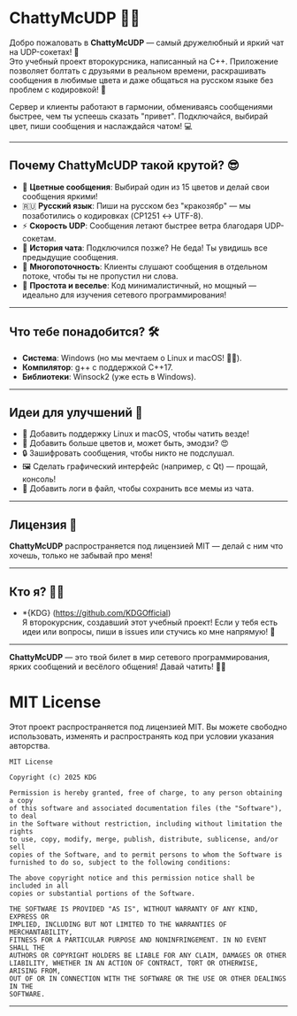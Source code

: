 # ChattyMcUDP 🎉💬

Добро пожаловать в **ChattyMcUDP** — самый дружелюбный и яркий чат на UDP-сокетах! 🚀  
Это учебный проект второкурсника, написанный на C++. Приложение позволяет болтать с друзьями в реальном времени, раскрашивать сообщения в любимые цвета и даже общаться на русском языке без проблем с кодировкой! 🌟

Сервер и клиенты работают в гармонии, обмениваясь сообщениями быстрее, чем ты успеешь сказать "привет". Подключайся, выбирай цвет, пиши сообщения и наслаждайся чатом! 💻

---

## Почему ChattyMcUDP такой крутой? 😎

- 🌈 **Цветные сообщения**: Выбирай один из 15 цветов и делай свои сообщения яркими!
- 🇷🇺 **Русский язык**: Пиши на русском без "кракозябр" — мы позаботились о кодировках (CP1251 ↔ UTF-8).
- ⚡ **Скорость UDP**: Сообщения летают быстрее ветра благодаря UDP-сокетам.
- 📜 **История чата**: Подключился позже? Не беда! Ты увидишь все предыдущие сообщения.
- 🧵 **Многопоточность**: Клиенты слушают сообщения в отдельном потоке, чтобы ты не пропустил ни слова.
- 🎈 **Простота и веселье**: Код минималистичный, но мощный — идеально для изучения сетевого программирования!

---

## Что тебе понадобится? 🛠️

- **Система**: Windows (но мы мечтаем о Linux и macOS! 🐧🍎).
- **Компилятор**: g++ с поддержкой C++17.
- **Библиотеки**: Winsock2 (уже есть в Windows).

---

## Идеи для улучшений 🚀

- 🐧 Добавить поддержку Linux и macOS, чтобы чатить везде!
- 🎨 Добавить больше цветов и, может быть, эмодзи? 😍
- 🔒 Зашифровать сообщения, чтобы никто не подслушал.
- 🖼️ Сделать графический интерфейс (например, с Qt) — прощай, консоль!
- 📝 Добавить логи в файл, чтобы сохранить все мемы из чата.

---

## Лицензия 📜

**ChattyMcUDP** распространяется под лицензией MIT — делай с ним что хочешь, только не забывай про меня! 

---

## Кто я? 👨‍💻

- *{KDG} (<https://github.com/KDGOfficial>)  
  Я второкурсник, создавший этот учебный проект! Если у тебя есть идеи или вопросы, пиши в issues или стучись ко мне напрямую! 💌

---

**ChattyMcUDP** — это твой билет в мир сетевого программирования, ярких сообщений и весёлого общения! Давай чатить! 💬✨


# MIT License

Этот проект распространяется под лицензией MIT. Вы можете свободно использовать, изменять и распространять код при условии указания авторства.

```
MIT License

Copyright (c) 2025 KDG

Permission is hereby granted, free of charge, to any person obtaining a copy
of this software and associated documentation files (the "Software"), to deal
in the Software without restriction, including without limitation the rights
to use, copy, modify, merge, publish, distribute, sublicense, and/or sell
copies of the Software, and to permit persons to whom the Software is
furnished to do so, subject to the following conditions:

The above copyright notice and this permission notice shall be included in all
copies or substantial portions of the Software.

THE SOFTWARE IS PROVIDED "AS IS", WITHOUT WARRANTY OF ANY KIND, EXPRESS OR
IMPLIED, INCLUDING BUT NOT LIMITED TO THE WARRANTIES OF MERCHANTABILITY,
FITNESS FOR A PARTICULAR PURPOSE AND NONINFRINGEMENT. IN NO EVENT SHALL THE
AUTHORS OR COPYRIGHT HOLDERS BE LIABLE FOR ANY CLAIM, DAMAGES OR OTHER
LIABILITY, WHETHER IN AN ACTION OF CONTRACT, TORT OR OTHERWISE, ARISING FROM,
OUT OF OR IN CONNECTION WITH THE SOFTWARE OR THE USE OR OTHER DEALINGS IN THE
SOFTWARE.
```

---
